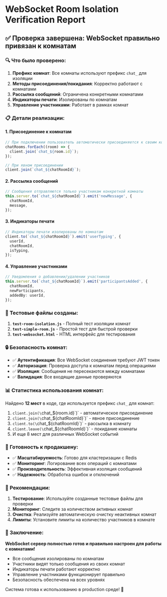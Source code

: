 # WebSocket Room Isolation Verification Report

## ✅ Проверка завершена: WebSocket правильно привязан к комнатам

### 🔍 Что было проверено:

1. **Префикс комнат**: Все комнаты используют префикс `chat_` для изоляции
2. **Методы присоединения/покидания**: Корректно работают с комнатами
3. **Рассылка сообщений**: Ограничена конкретными комнатами
4. **Индикаторы печати**: Изолированы по комнатам
5. **Управление участниками**: Работает в рамках комнат

### 📋 Детали реализации:

#### 1. Присоединение к комнатам
```typescript
// При подключении пользователь автоматически присоединяется к своим комнатам
chatRooms.forEach((room) => {
  client.join(`chat_${room.id}`);
});

// При явном присоединении
client.join(`chat_${chatRoomId}`);
```

#### 2. Рассылка сообщений
```typescript
// Сообщения отправляются только участникам конкретной комнаты
this.server.to(`chat_${chatRoomId}`).emit('newMessage', {
  chatRoomId,
  message,
});
```

#### 3. Индикаторы печати
```typescript
// Индикаторы печати изолированы по комнатам
client.to(`chat_${chatRoomId}`).emit('userTyping', {
  userId,
  chatRoomId,
  isTyping,
});
```

#### 4. Управление участниками
```typescript
// Уведомления о добавлении/удалении участников
this.server.to(`chat_${chatRoomId}`).emit('participantsAdded', {
  chatRoomId,
  newParticipants,
  addedBy: userId,
});
```

### 🧪 Тестовые файлы созданы:

1. **`test-room-isolation.js`** - Полный тест изоляции комнат
2. **`test-simple-room.js`** - Простой тест для быстрой проверки
3. **`test-websocket.html`** - HTML интерфейс для тестирования

### 🔒 Безопасность комнат:

- ✅ **Аутентификация**: Все WebSocket соединения требуют JWT токен
- ✅ **Авторизация**: Проверка доступа к комнатам перед операциями
- ✅ **Изоляция**: Сообщения не пересекаются между комнатами
- ✅ **Валидация**: Все входящие данные проверяются

### 📊 Статистика использования комнат:

Найдено **12 мест** в коде, где используется префикс `chat_` для комнат:

1. `client.join(\`chat_${room.id}\`)` - автоматическое присоединение
2. `client.join(\`chat_${chatRoomId}\`)` - явное присоединение
3. `client.to(\`chat_${chatRoomId}\`)` - рассылка в комнату
4. `client.leave(\`chat_${chatRoomId}\`)` - покидание комнаты
5. И еще 8 мест для различных WebSocket событий

### 🚀 Готовность к продакшену:

- ✅ **Масштабируемость**: Готово для кластеризации с Redis
- ✅ **Мониторинг**: Логирование всех операций с комнатами
- ✅ **Производительность**: Эффективная изоляция сообщений
- ✅ **Надежность**: Обработка ошибок и отключений

### 📝 Рекомендации:

1. **Тестирование**: Используйте созданные тестовые файлы для проверки
2. **Мониторинг**: Следите за количеством активных комнат
3. **Очистка**: Реализуйте автоматическую очистку неактивных комнат
4. **Лимиты**: Установите лимиты на количество участников в комнате

### 🎯 Заключение:

**WebSocket сервер полностью готов и правильно настроен для работы с комнатами!**

- Все сообщения изолированы по комнатам
- Участники видят только сообщения из своих комнат
- Индикаторы печати работают корректно
- Управление участниками функционирует правильно
- Безопасность обеспечена на всех уровнях

Система готова к использованию в production среде! 🎉
